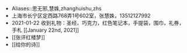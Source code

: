 - Aliases::思无邪,慧姝,zhanghuishu,zhs
- 上海市长宁区定西路768弄1号602室，张慧姝，13512127992
- 2021-01-22 收到礼物：圣经，巧克力，红色笔记本，手提袋，围巾，礼券，手札 [[January 22nd, 2021]]
- [[张评红楼梦]]
- [[给你的诗]]
